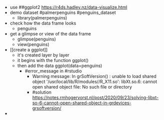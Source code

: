 - use ##ggplot2 https://r4ds.hadley.nz/data-visualize.html
- demo dataset #palmerpenguins #penguins_dataset
	- library(palmerpenguins)
- check how the data frame looks
	- penguins
- get a glimpse or view of the data frame
	- glimpse(penguins)
	- view(penguins)
- [[create a ggplot]]
	- it's created layer by layer
	- it begins with the function ggplot()
	- then add the data ggplot(data=penguins)
		- #error_message in #rstudio
			- Warning message:
			  In grSoftVersion() :
			    unable to load shared object '/usr/local/lib/R/modules//R_X11.so':
			    libXt.so.6: cannot open shared object file: No such file or directory
			- #solution https://notes.rmhogervorst.nl/post/2020/09/23/solving-libxt-so-6-cannot-open-shared-object-in-grdevices-grsoftversion/
-
